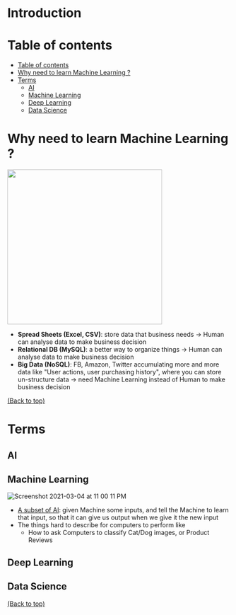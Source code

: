 # Introduction
# Table of contents
- [Table of contents](#table-of-contents)
- [Why need to learn Machine Learning ?](#why-need-to-learn-machine-learning)
- [Terms](#terms)
  - [AI](#ai)
  - [Machine Learning](#machine-learning)
  - [Deep Learning](#deep-learning)
  - [Data Science](#data-science)

# Why need to learn Machine Learning ?
<img src="https://user-images.githubusercontent.com/64508435/109885685-e8b67e00-7cb9-11eb-9d62-40fe7f1ff66a.png" height="350px"/>

- **Spread Sheets (Excel, CSV)**: store data that business needs → Human can analyse data to make business decision
- **Relational DB (MySQL)**: a better way to organize things → Human can analyse data to make business decision
- **Big Data (NoSQL)**: FB, Amazon, Twitter accumulating more and more data like "User actions, user purchasing history", where you can store un-structure data → need Machine Learning instead of Human to make business decision

[(Back to top)](#table-of-contents)

# Terms
## AI
## Machine Learning
![Screenshot 2021-03-04 at 11 00 11 PM](https://user-images.githubusercontent.com/64508435/109983163-8a32e380-7d3d-11eb-85fd-a2635e14826c.png)

- [A subset of AI](https://teachablemachine.withgoogle.com/): given Machine some inputs, and tell the Machine to learn that input, so that it can give us output when we give it the new input
- The things hard to describe for computers to perform like 
  - How to ask Computers to classify Cat/Dog images, or Product Reviews

## Deep Learning
## Data Science


[(Back to top)](#table-of-contents)
